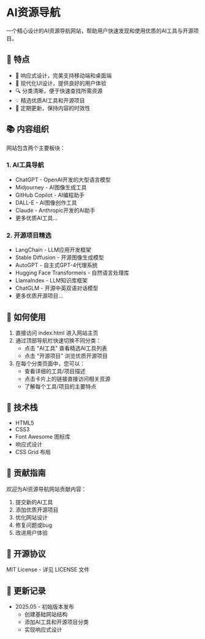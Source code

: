 # AI资源导航

一个精心设计的AI资源导航网站，帮助用户快速发现和使用优质的AI工具与开源项目。

## 🌟 特点

- 📱 响应式设计，完美支持移动端和桌面端
- 🎨 现代化UI设计，提供良好的用户体验
- 🔍 分类清晰，便于快速查找所需资源
- 💡 精选优质AI工具和开源项目
- 🚀 定期更新，保持内容的时效性

## 📚 内容组织

网站包含两个主要板块：

### 1. AI工具导航
- ChatGPT - OpenAI开发的大型语言模型
- Midjourney - AI图像生成工具
- GitHub Copilot - AI编程助手
- DALL-E - AI图像创作工具
- Claude - Anthropic开发的AI助手
- 更多优质AI工具...

### 2. 开源项目精选
- LangChain - LLM应用开发框架
- Stable Diffusion - 开源图像生成模型
- AutoGPT - 自主式GPT-4代理系统
- Hugging Face Transformers - 自然语言处理库
- LlamaIndex - LLM知识库框架
- ChatGLM - 开源中英双语对话模型
- 更多优质开源项目...

## 🚀 如何使用

1. 直接访问 index.html 进入网站主页
2. 通过顶部导航栏快速切换不同分类：
   - 点击 "AI工具" 查看精选AI工具列表
   - 点击 "开源项目" 浏览优质开源项目
3. 在每个分类页面中，您可以：
   - 查看详细的工具/项目描述
   - 点击卡片上的链接直接访问相关资源
   - 了解每个工具/项目的主要特点

## 🔧 技术栈

- HTML5
- CSS3
- Font Awesome 图标库
- 响应式设计
- CSS Grid 布局

## 📝 贡献指南

欢迎为AI资源导航网站贡献内容：

1. 提交新的AI工具
2. 添加优质开源项目
3. 优化网站设计
4. 修复问题或bug
5. 改进用户体验

## 📜 开源协议

MIT License - 详见 LICENSE 文件

## 🔄 更新记录

- 2025.05 - 初始版本发布
  - 创建基础网站结构
  - 添加AI工具和开源项目分类
  - 实现响应式设计